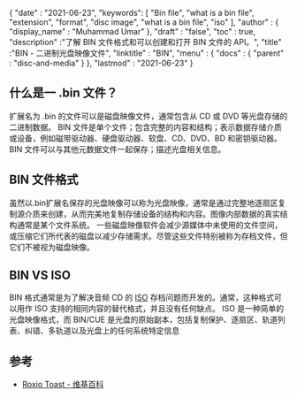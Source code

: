 {
  "date" : "2021-06-23",
  "keywords": [ "Bin file", "what is a bin file", "extension", "format", "disc image", "what is a bin file", "iso" ],
  "author" : {
    "display_name" : "Muhammad Umar"
},
  "draft" : "false",
 "toc" : true,	
  "description" :"了解 BIN 文件格式和可以创建和打开 BIN 文件的 API。",
  "title" :"BIN - 二进制光盘映像文件",
  "linktitle" : "BIN",
  "menu" : {
    "docs" : {
      "parent" : "disc-and-media"
}
},
  "lastmod" : "2021-06-23"
}

## 什么是一 .bin 文件？

扩展名为 .bin 的文件可以是磁盘映像文件，通常包含从 CD 或 DVD 等光盘存储的二进制数据。 BIN 文件是单个文件；包含完整的内容和结构；表示数据存储介质或设备，例如磁带驱动器、硬盘驱动器、软盘、CD、DVD、BD 和密钥驱动器。 BIN 文件可以与其他元数据文件一起保存；描述光盘相关信息。

## BIN 文件格式

虽然以.bin扩展名保存的光盘映像可以称为光盘映像，通常是通过完整地逐扇区复制源介质来创建，从而完美地复制存储设备的结构和内容。图像内部数据的真实结构通常是某个文件系统。
一些磁盘映像软件会减少源媒体中未使用的文件空间，或压缩它们所代表的磁盘以减少存储需求。尽管这些文件特别被称为存档文件，但它们不被视为磁盘映像。

## BIN VS ISO

BIN 格式通常是为了解决音频 CD 的 [ISO](/zh/compression/iso/) 存档问题而开发的。通常，这种格式可以用作 ISO 支持的相同内容的替代格式，并且没有任何缺点。 ISO 是一种简单的光盘映像格式，而 BIN/CUE 是光盘的原始副本，包括复制保护、逐扇区、轨道列表、纠错、多轨道以及光盘上的任何系统特定信息

## 参考

* [Roxio Toast - 维基百科](https://en.wikipedia.org/wiki/Roxio_Toast)


